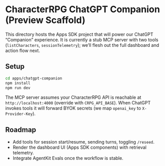 # CharacterRPG ChatGPT Companion (Preview Scaffold)

This directory hosts the Apps SDK project that will power our ChatGPT “Companion” experience. It is currently a stub MCP server with two tools (`listCharacters`, `sessionTelemetry`); we’ll flesh out the full dashboard and action flow next.

## Setup

```bash
cd apps/chatgpt-companion
npm install
npm run dev
```

The MCP server assumes your CharacterRPG API is reachable at `http://localhost:4000` (override with `CRPG_API_BASE`). When ChatGPT invokes tools it will forward BYOK secrets (we map `openai_key` to `X-Provider-Key`).

## Roadmap
- Add tools for session start/resume, sending turns, toggling `/reseed`.
- Render the dashboard UI (Apps SDK components) with retrieval telemetry.
- Integrate AgentKit Evals once the workflow is stable.
